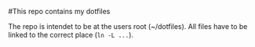 #This repo contains my dotfiles

The repo is intendet to be at the users root (~/dotfiles).
All files have to be linked to the correct place (`ln -L ...`).
